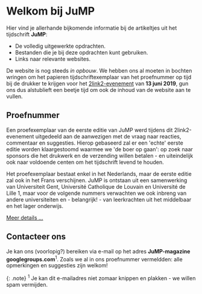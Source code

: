 Welkom bij JuMP
===

Hier vind je allerhande bijkomende informatie bij de artikeltjes uit het tijdschrift **JuMP**:

* De volledig uitgewerkte opdrachten.
* Bestanden die je bij deze opdrachten kunt gebruiken.
* Links naar relevante websites.

De website is nog steeds *in opbouw*. We hebben ons
al moeten in bochten wringen om het papieren tijdschriftexemplaar van het proefnummer op tijd bij de drukker te krijgen
voor het [2link2-evenement](http://2link2.be/index.php?page=nieuws&news_id=70) van **13 juni 2019**, gun ons dus
alstublieft een beetje tijd om ook de inhoud van de website aan te vullen.

Proefnummer
---
Een proefexemplaar van de eerste editie van JuMP werd tijdens dit 2link2-evenement uitgedeeld aan de aanwezigen met de vraag naar
reacties, commentaar en suggesties. Hierop gebaseerd zal er een 'echte' eerste editie worden klaargestoomd waarmee we 'de boer op gaan':
op zoek naar sponsors die het drukwerk en de verzending willen betalen - en uiteindelijk ook naar voldoende centen om het tijdschrift levend te houden.

Het proefexemplaar bestaat enkel in het Nederlands, maar de eerste editie zal ook in het Frans verschijnen. JuMP is ontstaan
uit een samenwerking van Universiteit Gent, Université Catholique de Louvain en Université de Lille 1, maar voor de volgende nummers
verwachten we ook inbreng van andere universiteiten en - belangrijk! - van leerkrachten uit het middelbaar en het lager onderwijs.

[Meer details …](proefnummer.md)

Contacteer ons
---
Je kan ons (voorlopig?) bereiken via e-mail op het adres
**JuMP-magazine** <span style="font-family: FontAwesome">&#xf1fa;</span> **googlegroups.com**<sup>1</sup>. Zoals we al in ons
proefnummer vermeldden: alle opmerkingen en suggesties zijn welkom!

{: .note}
<sup>1</sup> Je kan dit e-mailadres niet zomaar knippen en plakken - we willen spam vermijden.
